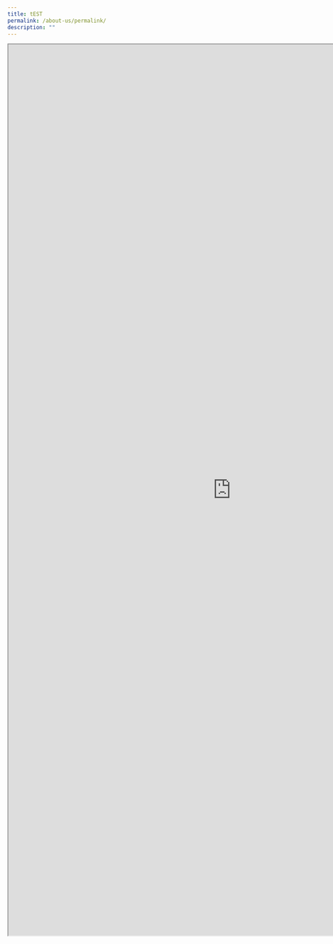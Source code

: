 ```yaml
---
title: tEST
permalink: /about-us/permalink/
description: ""
---
```

<iframe src="https://docs.google.com/document/d/e/2PACX-1vRCdy-rP-phqsmhobmyprqYnlGXqtuOYAMBKP0FWpiSOsfVvE5O6W2cwFTTEd4Vs0m2juLBKsfuWLHJ/pub?embedded=true  "width="1000"height="2000"></iframe>